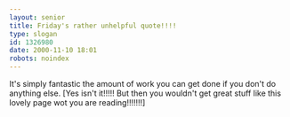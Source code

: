```yaml
---
layout: senior
title: Friday's rather unhelpful quote!!!!
type: slogan
id: 1326980
date: 2000-11-10 18:01
robots: noindex
---
```

It's simply fantastic the amount of work you can get done if you don't do anything else. [Yes isn't it!!!!! But then you wouldn't get great stuff like this lovely page wot you are reading!!!!!!!]